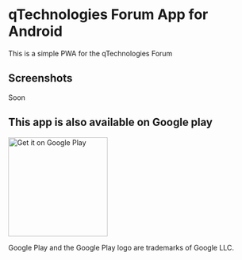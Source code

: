 # qTechnologies Forum App for Android

This is a simple PWA for the qTechnologies Forum

## Screenshots
Soon

## This app is also available on Google play
<a href='https://play.google.com/store/apps/details?id=dev.mdma.forum.app&pcampaignid=pcampaignidMKT-Other-global-all-co-prtnr-py-PartBadge-Mar2515-1'><img alt='Get it on Google Play' src='https://play.google.com/intl/en_us/badges/static/images/badges/en_badge_web_generic.png' xml
width="200"
 /></a>

Google Play and the Google Play logo are trademarks of Google LLC.
